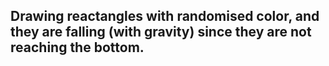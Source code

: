 ## Drawing reactangles with randomised color, and they are falling (with gravity) since they are not reaching the bottom. 
